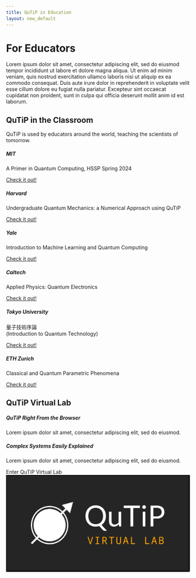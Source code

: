 ```yaml
---
title: QuTiP in Education
layout: new_default
---
```


<div class="container-xxl px-3">
    <h1>For Educators</h1>
    <p>
        Lorem ipsum dolor sit amet, consectetur adipiscing elit, sed do eiusmod tempor incididunt ut labore et dolore magna aliqua. Ut enim ad minim veniam, quis nostrud exercitation ullamco laboris nisi ut aliquip ex ea commodo consequat. Duis aute irure dolor in reprehenderit in voluptate velit esse cillum dolore eu fugiat nulla pariatur. Excepteur sint occaecat cupidatat non proident, sunt in culpa qui officia deserunt mollit anim id est laborum.
    </p>
</div>

<div class="container-fluid px-0 my-center-section my-bg-secondary">
    <div class="container-xxl px-0 pb-3">
        <h2>QuTiP in the Classroom</h2>
        <p class="px-3">QuTiP is used by educators around the world, teaching the scientists of tomorrow.</p>
        <div class="slick-carousel education-carousel">
            <div class="card">
                <div class="card-body">
                    <h5 class="card-title">MIT</h5>
                    <p class="card-text">A Primer in Quantum Computing, HSSP Spring 2024</p>
                    <a href="#" class="card-link">Check it out!</a>
                </div>
            </div>
            <div class="card">
                <div class="card-body">
                    <h5 class="card-title">Harvard</h5>
                    <p class="card-text">Undergraduate Quantum Mechanics: a Numerical Approach using QuTiP</p>
                    <a href="#" class="card-link">Check it out!</a>
                </div>
            </div>
            <div class="card">
                <div class="card-body">
                    <h5 class="card-title">Yale</h5>
                    <p class="card-text">Introduction to Machine Learning and Quantum Computing</p>
                    <a href="#" class="card-link">Check it out!</a>
                </div>
            </div>
            <div class="card">
                <div class="card-body">
                    <h5 class="card-title">Caltech</h5>
                    <p class="card-text">Applied Physics: Quantum Electronics</p>
                    <a href="#" class="card-link">Check it out!</a>
                </div>
            </div>
            <div class="card">
                <div class="card-body">
                    <h5 class="card-title">Tokyo University</h5>
                    <p class="card-text">量⼦技術序論<br>(Introduction to Quantum Technology)</p>
                    <a href="#" class="card-link">Check it out!</a>
                </div>
            </div>
            <div class="card">
                <div class="card-body">
                    <h5 class="card-title">ETH Zurich</h5>
                    <p class="card-text">Classical and Quantum Parametric Phenomena</p>
                    <a href="#" class="card-link">Check it out!</a>
                </div>
            </div>
        </div>
    </div>
</div>

<div class="container-xxl">
    <h2 class="my-center-section">QuTiP Virtual Lab</h2>
    <div class="row justify-content-md-center py-3 text-image-split">
        <div class="col-md-5 mx-auto col-s-12 p-3 text">
            <h5>QuTiP Right From the Browser</h5>
            <p>Lorem ipsum dolor sit amet, consectetur adipiscing elit, sed do eiusmod.</p>
            <h5>Complex Systems Easily Explained</h5>
            <p>Lorem ipsum dolor sit amet, consectetur adipiscing elit, sed do eiusmod.</p>
            <div class="mx-auto mx-md-0">
                <span class="badge primary">Enter QuTiP Virtual Lab</span>
            </div>
        </div>
        <img class="col-md-6 col-s-12 m-auto image" src="images/qutip-virtual-lab.png">
    </div>
</div>